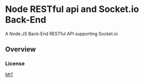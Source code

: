 # Node RESTful api and Socket.io Back-End

A Node.JS Back-End RESTful API supporting Socket.io

## Overview

### License

[MIT](LICENSE)
